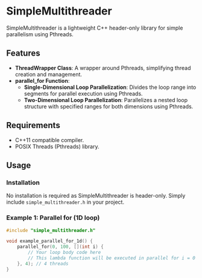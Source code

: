 # SimpleMultithreader

SimpleMultithreader is a lightweight C++ header-only library for simple parallelism using Pthreads.

## Features

- **ThreadWrapper Class**: A wrapper around Pthreads, simplifying thread creation and management.
- **parallel_for Function**:
  - **Single-Dimensional Loop Parallelization**: Divides the loop range into segments for parallel execution using Pthreads.
  - **Two-Dimensional Loop Parallelization**: Parallelizes a nested loop structure with specified ranges for both dimensions using Pthreads.

## Requirements

- C++11 compatible compiler.
- POSIX Threads (Pthreads) library.

## Usage

### Installation

No installation is required as SimpleMultithreader is header-only. Simply include `simple_multithreader.h` in your project.

### Example 1: Parallel for (1D loop)

```cpp
#include "simple_multithreader.h"

void example_parallel_for_1d() {
    parallel_for(0, 100, [](int i) {
        // Your loop body code here
        // This lambda function will be executed in parallel for i = 0 to 99
    }, 4); // 4 threads
}
